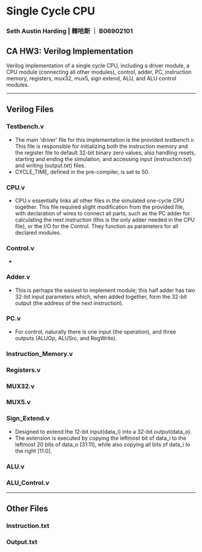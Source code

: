 # Single Cycle CPU
### Seth Austin Harding	|	韓哈斯	｜	B06902101

## CA HW3: Verilog Implementation
Verilog implementation of a single cycle CPU, including a driver module, a CPU module (connecting all other modules), control, adder, PC, instruction memory, registers, mux32, mux5, sign extend, ALU, and ALU control modules.

-----

## Verilog Files

### Testbench.v

- The main 'driver' file for this implementation is the provided *testbench.v*. This file is responsible for initializing both the instruction memory and the register file to default 32-bit binary zero values, also handling resets, starting and ending the simulation, and accessing input (instruction.txt) and writing (output.txt) files.
- CYCLE_TIME, defined in the pre-compiler, is set to 50.

### CPU.v

- CPU.v essentially links all other files in the simulated one-cycle CPU together. This file required slight modification from the provided file, with declaration of wires to connect all parts, such as the PC adder for calculating the next instruction (this is the only adder needed in the CPU file), or the I/O for the Control. They function as parameters for all declared modules.

### Control.v

- 

### Adder.v

- This is perhaps the easiest to implement module; this half adder has two 32-bit input parameters which, when added together, form the 32-bit output (the address of the next instruction).

### PC.v

- For control, naturally there is one input (the operation), and three outputs (ALUOp, ALUSrc, and RegWrite).

### Instruction_Memory.v

### Registers.v

### MUX32.v

### MUX5.v

### Sign_Extend.v
- Designed to extend the 12-bit input(data_i) into a 32-bit output(data_o).
- The extension is executed by copying the leftmost bit of data_i to the leftmost 20 bits of data_o [31:11], while also copying all bits of data_i to the right [11:0].

### ALU.v

### ALU_Control.v

----

## Other Files

### Instruction.txt

### Output.txt

